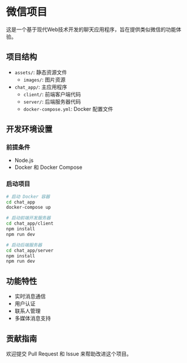 # 微信项目

这是一个基于现代Web技术开发的聊天应用程序，旨在提供类似微信的功能体验。

## 项目结构

- `assets/`: 静态资源文件
  - `images/`: 图片资源
- `chat_app/`: 主应用程序
  - `client/`: 前端客户端代码
  - `server/`: 后端服务器代码
  - `docker-compose.yml`: Docker 配置文件

## 开发环境设置

### 前提条件

- Node.js
- Docker 和 Docker Compose

### 启动项目

```bash
# 启动 Docker 容器
cd chat_app
docker-compose up

# 启动前端开发服务器
cd chat_app/client
npm install
npm run dev

# 启动后端服务器
cd chat_app/server
npm install
npm run dev
```

## 功能特性

- 实时消息通信
- 用户认证
- 联系人管理
- 多媒体消息支持

## 贡献指南

欢迎提交 Pull Request 和 Issue 来帮助改进这个项目。 